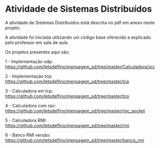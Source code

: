 # Atividade de Sistemas Distribuídos
A atividade de Sistemas Distribuídos está descrita no pdf em anexo neste projeto.

A atividade foi iniciada utilizando um código base oferecido e explicado pelo professor em sala de aula.

Os projetos presentes aqui são:

1 - Implementação udp: https://github.com/letsdelfino/mensagem_sd/tree/master/Calculadora/src

2 - Implementação tcp: https://github.com/letsdelfino/mensagem_sd/tree/master/tcp

3 - Calculadora em tcp: https://github.com/letsdelfino/mensagem_sd/tree/master/tcp

4 - Calculadora com rpc: https://github.com/letsdelfino/mensagem_sd/tree/master/rpc_socket 

5 - Calculadora RMI: https://github.com/letsdelfino/mensagem_sd/tree/master/rmi

6 - Banco RMI versão: https://github.com/letsdelfino/mensagem_sd/tree/master/banco_rmi
